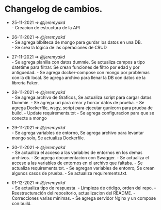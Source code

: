 # Changelog de cambios.

- 25-11-2021 => *@jeremyakd*    
\- Creacion de estructura de la API

- 26-11-2021 => *@jeremyakd*  
\- Se agrega blbliteca de mongo para gurdar los datos en una DB.  
\- Se crea la lógica de las operaciones de CRUD

- 27-11-2021 => *@jeremyakd*  
\- Se agrega planilla con datos dummie. Se actualiza campos a tipo datetime para filtrar. Se crean funciones de filtro por edad y por antiguedad.
\- Se agrega docker-compose con mongo por problemas con la db local. Se agrega archivo para llenar la DB con datos de la libreria Faker.

- 28-11-2021 => *@jeremyakd*  
\- Se agrega archivo de Graficos, Se actualiza script para cargar datos Dummie.
\- Se agrega uri para crear y borrar datos de prueba.
\- Se agrega Dockerfile, wsgy, script para ejecutar gunicorn para prueba de build.
\- Update requirements.txt
\- Se agrega configuracion para que se conecte a mongo

- 29-11-2021 => *@jeremyakd*  
\- Se agrega variables de entorno, Se agrega archivo para levantar mongo solo, Se actualiza Dockerfile.

- 30-11-2021 => *@jeremyakd*  
\- Se actualiza el acceso a las variables de entornos en los demas archivos.
\- Se agrega documentacion con Swagger.
\- Se actualiza el acceso a las variables de entornos en el archivo que faltaba.
\- Se actualiza requirements.txt.
\- Se agregan variables de entonro, Se crean algunos casos de prueba.
\- Se actualiza requirements.txt.

- 01-12-2021 => *@jeremyakd*  
\- Se actualiza tipo de respuesta.
\- Limpieza de código, orden del repo.
\- Reestructuración del repositorio, actualizacion del README.
\- Correcciones varias minimas.
\- Se agrega servidor Nginx y un compose con build.